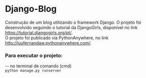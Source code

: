 # Django-Blog

Construção de um blog utilizando o framework Django. O projeto foi desenvolvido seguindo o tutorial da DjangoGirls,
disponível no link <https://tutorial.djangogirls.org/pt/>.  
O projeto foi publicado via PythonAnywhere, no link <http://juufernandaw.pythonanywhere.com/>.    

### Para executar o projeto:
-- no terminal de comando (cmd)      
`python manage.py runserver`
